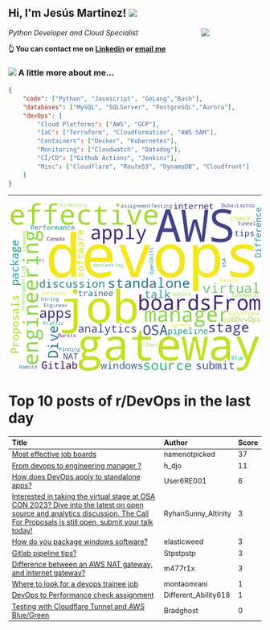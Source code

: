 <!--
**jmartinezl/jmartinezl** is a ✨ _special_ ✨ repository because its `README.md` (this file) appears on your GitHub profile.

Here are some ideas to get you started:

- 🔭 I’m currently working on ...
- 🌱 I’m currently learning ...
- 👯 I’m looking to collaborate on ...
- 🤔 I’m looking for help with ...
- 💬 Ask me about ...
- 📫 How to reach me: ...
- 😄 Pronouns: ...
- ⚡ Fun fact: ...
-->

<h2>Hi, I'm Jesús Martinez! <img src="https://media.giphy.com/media/WUlplcMpOCEmTGBtBW/giphy.gif" width="30"> </h2>
<img align='right' src="https://media.giphy.com/media/NytMLKyiaIh6VH9SPm/giphy.gif" width="120">
<p><em>Python Developer and Cloud Specialist
</em></p>

**👆 You can contact me on [Linkedin](https://www.linkedin.com/in/jes%C3%BAs-martinez-2b7b10104/) or [email me](mailto:jesus.mtz.lorenzo@gmail.com)**

### <img src="https://media.giphy.com/media/VgCDAzcKvsR6OM0uWg/giphy.gif" width="50"> A little more about me...  

```json
{
    "code": ["Python", "Javascript", "GoLang","Bash"],
    "databases": ["MySQL", "SQLServer", "PostgreSQL","Aurora"],
    "devOps": [
        "Cloud Platforms": ["AWS", "GCP"],
        "IaC": ["Terraform", "CloudFormation", "AWS SAM"],
        "Containers": ["Docker", "Kubernetes"],
        "Monitoring": ["Cloudwatch", "Datadog"],
        "CI/CD": ["Github Actions", "Jenkins"],
        "Misc": ["Cloudflare", "Route53", "DynamoDB", "Cloudfront"]
    ]
}
```
---

![Wordcloud](./cloud.png)

# Top 10 posts of r/DevOps in the last day

| Title | Author | Score |
|:---|:---|:---|
| [Most effective job boards](https://www.reddit.com/r/devops/comments/171n6np/most_effective_job_boards/) | namenotpicked | 37 |
| [From devops to engineering manager ?](https://www.reddit.com/r/devops/comments/1720whz/from_devops_to_engineering_manager/) | h_djo | 11 |
| [How does DevOps apply to standalone apps?](https://www.reddit.com/r/devops/comments/171we2e/how_does_devops_apply_to_standalone_apps/) | User6RE001 | 6 |
| [Interested in taking the virtual stage at OSA CON 2023? Dive into the latest on open source and analytics discussion. The Call For Proposals is still open, submit your talk today!](https://www.reddit.com/r/devops/comments/171ukg1/interested_in_taking_the_virtual_stage_at_osa_con/) | RyhanSunny_Altinity | 3 |
| [How do you package windows software?](https://www.reddit.com/r/devops/comments/171u4vt/how_do_you_package_windows_software/) | elasticweed | 3 |
| [Gitlab pipeline tips?](https://www.reddit.com/r/devops/comments/171sgzy/gitlab_pipeline_tips/) | Stpstpstp | 3 |
| [Difference between an AWS NAT gateway, and internet gateway?](https://www.reddit.com/r/devops/comments/1721jnd/difference_between_an_aws_nat_gateway_and/) | m477r1x | 3 |
| [Where to look for a devops trainee job](https://www.reddit.com/r/devops/comments/1721r8t/where_to_look_for_a_devops_trainee_job/) | montaomrani | 1 |
| [DevOps to Performance check assignment](https://www.reddit.com/r/devops/comments/171q0lk/devops_to_performance_check_assignment/) | Different_Ability618 | 1 |
| [Testing with Cloudflare Tunnel and AWS Blue/Green](https://www.reddit.com/r/devops/comments/171c24q/testing_with_cloudflare_tunnel_and_aws_bluegreen/) | Bradghost | 0 |
